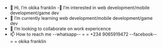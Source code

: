 - 👋 Hi, I’m okika franklin
-👀 I’m interested in web development/mobile development/game dev
- 🌱 I’m currently learning web development/mobile development/game dev
- 💞️ I’m looking to collaborate on work expericence 
- 📫 How to reach me 
--whatsapp-- = = +234 9065919472
--facebook-- = = okika franklin


<!---
frankweb12/frankweb12 is a ✨ special ✨ repository because its `README.md` (this file) appears on your GitHub profile.
You can click the Preview link to take a look at your changes.
--->
